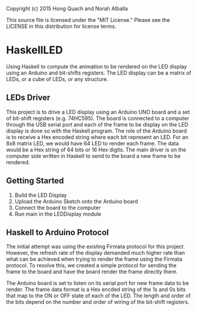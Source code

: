 Copyright (c) 2015 Hong Quach and Norah Alballa

This source file is licensed under the "MIT License." Please see the LICENSE
in this distribution for license terms.

# HaskellLED
Using Haskell to compute the animation to be rendered on the LED display using an Arduino and bit-shifts registers.  The LED display can be a matrix of LEDs, or a cube of LEDs, or any structure.

## LEDs Driver

This project is to drive a LED display using an Arduino UNO board and a set of bit-shift registers (e.g. 74HC595). The board is connected to a computer through the USB serial port and each of the frame to be display on the LED display is done so with the Haskell program. The role of the Arduino board is to receive a Hex encoded string where each bit represent an LED. For an 8x8 matrix LED, we would have 64 LED to render each frame. The data would be a Hex string of 64 bits or 16 Hex digits. The main driver is on the computer side written in Haskell to send to the board a new frame to be rendered.

## Getting Started

1. Build the LED Display
2. Upload the Arduino Sketch onto the Arduino board
3. Connect the board to the computer
4. Run main in the LEDDisplay module

## Haskell to Arduino Protocol

The initial attempt was using the existing Firmata protocol for this project. However, the refresh rate of the display demanded much higher rate than what can be achieved when trying to render the frame using the Firmata protocol. To resolve this, we created a simple protocol for sending the frame to the board and have the board render the frame directly there.

The Arduino board is set to listen on its serial port for new frame data to be render. The frame data format is a Hex encded string of the 1s and 0s bits that map to the ON or OFF state of each of the LED. The length and order of the bits depend on the number and order of wiring of the bit-shift registers.

